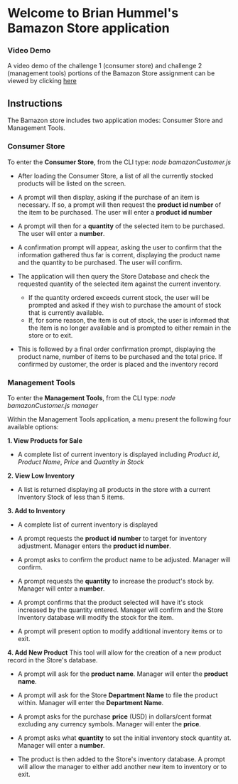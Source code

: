 # Welcome to Brian Hummel's Bamazon Store application

### Video Demo
A video demo of the challenge 1 (consumer store) and challenge 2 (management tools) portions of the Bamazon Store assignment can be viewed by clicking [here](https://youtu.be/kzKggyn5Jjw)


## Instructions
The Bamazon store includes two application modes: Consumer Store and Management Tools.



### Consumer Store
To enter the **Consumer Store**, from the CLI type: *node bamazonCustomer.js*

* After loading the Consumer Store, a list of all the currently stocked products will be listed on the screen. 

* A prompt will then display, asking if the purchase of an item is necessary. If so, a prompt will then request the **product id number** of the item to be purchased. The user will enter a **product id number**

* A prompt will then for a **quantity** of the selected item to be purchased. The user will enter a **number**.

* A confirmation prompt will appear, asking the user to confirm that the information gathered thus far is corrent,  displaying the product name and the quantity to be purchased. The user will confirm.

* The application will then query the Store Database and check the requested quantity of the selected item against the current inventory.  
  * If the quantity ordered exceeds current stock, the user will be prompted and asked if they wish to purchase the amount of stock that is currently available.
  * If, for some reason, the item is out of stock, the user is informed that the item is no longer available and is prompted to either remain in the store or to exit.

* This is followed by a final order confirmation prompt, displaying the product name, number of items to be purchased and the total price.  If confirmed by customer, the order is placed and the inventory record





### Management Tools
To enter the **Management Tools**, from the CLI type: *node bamazonCustomer.js manager*

Within the Management Tools application, a menu present the following four available options:

**1. View Products for Sale**

* A complete list of current inventory is displayed including *Product id*, *Product Name*, *Price* and *Quantity in Stock*

**2. View Low Inventory**

* A list is returned displaying all products in the store with a current Inventory Stock of less than 5 items.

**3. Add to Inventory**

* A complete list of current inventory is displayed

* A prompt requests the **product id number** to target for inventory adjustment. Manager enters the **product id number**.

* A prompt asks to confirm the product name to be adjusted.  Manager will confirm.

* A prompt requests the **quantity** to increase the product's stock by.  Manager will enter a **number**.

* A prompt confirms that the product selected will have it's stock increased by the quantity entered.  Manager will confirm and the Store Inventory database will modify the stock for the item.

* A prompt will present option to modify additional inventory items or to exit.


**4. Add New Product**
This tool will allow for the creation of a new product record in the Store's database.

* A prompt will ask for the **product name**.  Manager will enter the **product name**.

* A prompt will ask for the Store **Department Name** to file the product within.  Manager will enter the **Department Name**.

* A prompt asks for the purchase **price** (USD) in dollars/cent format excluding any currency symbols. Manager will enter the **price**.

* A prompt asks what **quantity** to set the initial inventory stock quantity at.  Manager will enter a **number**.

* The product is then added to the Store's inventory database. A prompt will allow the manager to either add another new item to inventory or to exit.